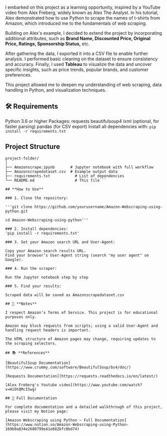 I embarked on this project as a learning opportunity, inspired by a YouTube video from Alex Freberg, widely known as Alex The Analyst. In his tutorial, Alex demonstrated how to use Python to scrape the names of t-shirts from Amazon, which introduced me to the fundamentals of web scraping.

Building on Alex's example, I decided to extend the project by incorporating additional attributes, such as **Brand Name, Discounted Price, Original Price, Ratings, Sponsorship Status,** etc.

After gathering the data, I exported it into a CSV file to enable further analysis. I performed basic cleaning on the dataset to ensure consistency and accuracy. Finally, I used **Tableau** to visualize the data and uncover specific insights, such as price trends, popular brands, and customer preferences.

This project allowed me to deepen my understanding of web scraping, data handling in Python, and visualization techniques.

## **🛠️ Requirements**
Python 3.6 or higher
Packages:
requests
beautifulsoup4
lxml (optional, for faster parsing)
pandas (for CSV export)
Install all dependencies with:
`pip install -r requirements.txt`

## **Project Structure**
```
project-folder/
│
├── Amazonscrape.ipynb       # Jupyter notebook with full workflow
├── Amazonscrapedataset.csv  # Example output data
├── requirements.txt           # List of dependencies
└── README.md                  # This file```

## **How to Use**

### 1. Clone the repository:

'''git clone https://github.com/yourusername/Amazon-Webscraping-using-python.git

cd Amazon-Webscraping-using-python'''

### 2. Install dependencies:
'pip install -r requirements.txt'

### 3. Set your Amazon search URL and User-Agent:

Copy your Amazon search results URL.
Find your browser’s User-Agent string (search "my user agent" on Google).

### 4. Run the scraper:

Run the Jupyter notebook step by step

### 5. Find your results:

Scraped data will be saved as Amazonscrapedataset.csv

## 📝 **Notes**

I respect Amazon’s Terms of Service. This project is for educational purposes only.

Amazon may block requests from scripts; using a valid User-Agent and handling request headers is important.

The HTML structure of Amazon pages may change, requiring updates to the scraping selectors.

## 📚 **References**

[BeautifulSoup Documentation](https://www.crummy.com/software/BeautifulSoup/bs4/doc/)

[Requests Documentation](https://requests.readthedocs.io/en/latest/)

[Alex Freberg's Youtube video](https://www.youtube.com/watch?v=HiOtQMcI5wg)

## 📄 Full Documentation

For complete documentation and a detailed walkthrough of this project, please visit my Notion page: 

[Amazon Webscraping using Python – Full Documentation](https://www.notion.so/Amazon-Webscraping-using-Python-169b0a834e2680799e41e882bfc0bd74)

